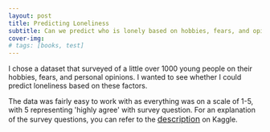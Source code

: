 ```yaml
---
layout: post
title: Predicting Loneliness
subtitle: Can we predict who is lonely based on hobbies, fears, and opinions
cover-img: 
# tags: [books, test]
---
```


I chose a dataset that surveyed of a little over 1000 young people on their hobbies, fears, and personal opinions.
I wanted to see whether I could predict loneliness based on these factors. 

The data was fairly easy to work with as everything was on a scale of 1-5, with 5 representing 'highly agree' with survey question.
For an explanation of the survey questions, you can refer to the [<span style="font-size:12pt;">description</span>](https://www.kaggle.com/miroslavsabo/young-people-survey?select=columns.csv) on Kaggle.
